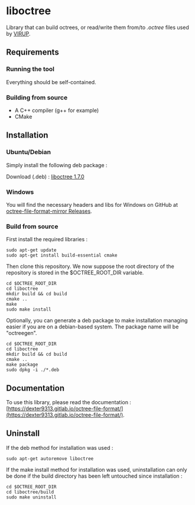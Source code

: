 # liboctree

Library that can build octrees, or read/write them from/to *.octree* files used by [VIRUP](https://gitlab.com/Dexter9313/virup).

## Requirements

### Running the tool

Everything should be self-contained.

### Building from source

* A C++ compiler (g++ for example)
* CMake

## Installation

### Ubuntu/Debian

Simply install the following deb package :

Download (.deb) : [liboctree 1.7.0](https://gitlab.com/Dexter9313/octree-file-format/-/jobs/artifacts/1.7.0/raw/liboctree-1.7.0-linux_amd64.deb?job=pack:liboctree)

### Windows

You will find the necessary headers and libs for Windows on GitHub at [octree-file-format-mirror Releases](https://github.com/Dexter9313/octree-file-format-mirror/releases).

### Build from source

First install the required libraries :

	sudo apt-get update
	sudo apt-get install build-essential cmake

Then clone this repository. We now suppose the root directory of the repository is stored in the $OCTREE_ROOT_DIR variable.

	cd $OCTREE_ROOT_DIR
	cd liboctree
	mkdir build && cd build
	cmake ..
	make
	sudo make install

Optionally, you can generate a deb package to make installation managing easier if you are on a debian-based system. The package name will be "octreegen".

	cd $OCTREE_ROOT_DIR
	cd liboctree
	mkdir build && cd build
	cmake ..
	make package
	sudo dpkg -i ./*.deb

## Documentation

To use this library, please read the documentation : [https://dexter9313.gitlab.io/octree-file-format/](https://dexter9313.gitlab.io/octree-file-format/).

## Uninstall

If the deb method for installation was used :

	sudo apt-get autoremove liboctree

If the make install method for installation was used, uninstallation can only be done if the build directory has been left untouched since installation :

	cd $OCTREE_ROOT_DIR
	cd liboctree/build
	sudo make uninstall
